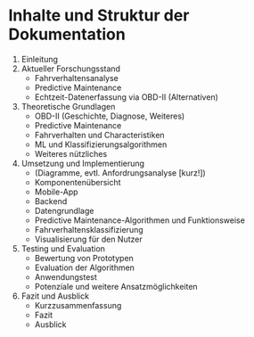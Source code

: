 # Inhalte und Struktur der Dokumentation

1. Einleitung
2. Aktueller Forschungsstand
    - Fahrverhaltensanalyse
    - Predictive Maintenance
    - Echtzeit-Datenerfassung via OBD-II (Alternativen)
3. Theoretische Grundlagen
    - OBD-II (Geschichte, Diagnose, Weiteres)
    - Predictive Maintenance
    - Fahrverhalten und Characteristiken
    - ML und Klassifizierungsalgorithmen
    - Weiteres nützliches
4. Umsetzung und Implementierung
    - (Diagramme, evtl. Anfordrungsanalyse [kurz!])
    - Komponentenübersicht
    - Mobile-App
    - Backend
    - Datengrundlage
    - Predictive Maintenance-Algorithmen und Funktionsweise
    - Fahrverhaltensklassifizierung
    - Visualisierung für den Nutzer
5. Testing und Evaluation
    - Bewertung von Prototypen
    - Evaluation der Algorithmen
    - Anwendungstest
    - Potenziale und weitere Ansatzmöglichkeiten
6. Fazit und Ausblick
    - Kurzzusammenfassung
    - Fazit
    - Ausblick